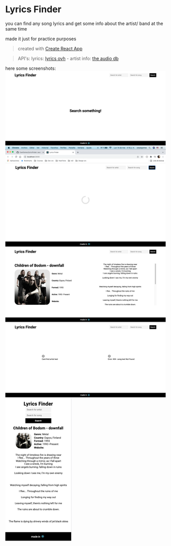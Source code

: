 # Lyrics Finder

you can find any song lyrics and get some info about the artist/ band at the same time

made it just for practice purposes 

>created with [Create React App](https://create-react-app.dev/)

>API's: lyrics: [lyrics ovh](https://lyricsovh.docs.apiary.io/#) - artist info: [the audio db](https://www.theaudiodb.com/api_guide.php)

here some screenshots:
![home](./public/images/home.png)
![loader](./public/images/loader.png)
![search](./public/images/search.png)
![error](./public/images/error.png)
![mobile](./public/images/mobile.png)
